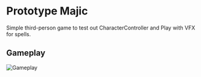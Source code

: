 # Prototype Majic
Simple third-person game to test out CharacterController and Play with VFX for spells.

## Gameplay

![Gameplay](doc/Gameplay.gif)